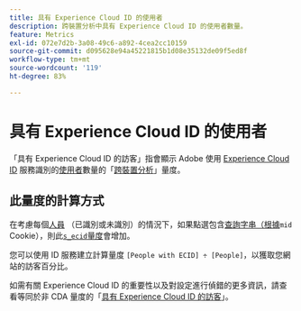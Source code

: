 ```yaml
---
title: 具有 Experience Cloud ID 的使用者
description: 跨裝置分析中具有 Experience Cloud ID 的使用者數量。
feature: Metrics
exl-id: 072e7d2b-3a08-49c6-a892-4cea2cc10159
source-git-commit: d095628e94a45221815b1d08e35132de09f5ed8f
workflow-type: tm+mt
source-wordcount: '119'
ht-degree: 83%

---
```


# 具有 Experience Cloud ID 的使用者

「具有 Experience Cloud ID 的訪客」指會顯示 Adobe 使用 [Experience Cloud ID](https://experienceleague.adobe.com/docs/id-service/using/home.html?lang=zh-Hant) 服務識別的[使用者](people.md)數量的「[跨裝置分析](../cda/overview.md)」量度。

## 此量度的計算方式

在考慮每個[人員](people.md) （已識別或未識別）的情況下，如果點選包含[查詢字串（根據](overview.md)`mid` Cookie），則此[`s_ecid`量度](https://experienceleague.adobe.com/docs/core-services/interface/ec-cookies/cookies-analytics.html?lang=zh-Hant)會增加。

您可以使用 ID 服務建立計算量度 `[People with ECID] ÷ [People]`，以獲取您網站的訪客百分比。

如需有關 Experience Cloud ID 的重要性以及對設定進行偵錯的更多資訊，請查看等同於非 CDA 量度的「[具有 Experience Cloud ID 的訪客](visitors-with-ecid.md)」。
